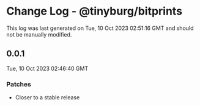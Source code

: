 # Change Log - @tinyburg/bitprints

This log was last generated on Tue, 10 Oct 2023 02:51:16 GMT and should not be manually modified.

## 0.0.1

Tue, 10 Oct 2023 02:46:40 GMT

### Patches

-   Closer to a stable release
